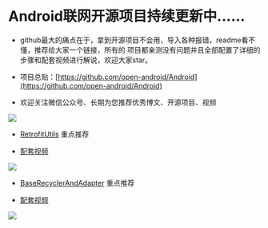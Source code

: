 # Android联网开源项目持续更新中......


*  github最大的痛点在于，拿到开源项目不会用，导入各种报错，readme看不懂，推荐给大家一个链接，所有的 项目都亲测没有问题并且全部配置了详细的步骤和配套视频进行解说，欢迎大家star。
  
* 项目总贴：[https://github.com/open-android/Android](https://github.com/open-android/Android)

* 欢迎关注微信公众号、长期为您推荐优秀博文、开源项目、视频

![](http://oi5nqn6ce.bkt.clouddn.com/itheima/booster/code/qrcode.png)




* [RetrofitUtils](https://github.com/open-android/RetrofitUtils) 重点推荐

* [配套视频](https://www.boxuegu.com/web/html/video.html?courseId=172&sectionId=8a2c9bed5a3a4c7e015a3ad9a490030d&chapterId=8a2c9bed5a3a4c7e015a3ad9dfdf030e&vId=8a2c9bed5a3a4c7e015a3adaaaa9030f&videoId=4DC518DB11BC473E9C33DC5901307461)

![](http://upload-images.jianshu.io/upload_images/4037105-371c671889c7d0a2.png?imageMogr2/auto-orient/strip%7CimageView2/2/w/1240)


* [BaseRecyclerAndAdapter](https://github.com/open-android/BaseRecyclerAndAdapter) 重点推荐

* [配套视频](https://www.boxuegu.com/web/html/video.html?courseId=233&sectionId=8a2c9bed5a6e0131015a6e10e1a20001&chapterId=8a2c9bed5a6e0131015a6e111a970002&vId=8a2c9bed5a6e0131015a6e1169a60003&videoId=AFE61662CFFD9A6F9C33DC5901307461)

![](http://upload-images.jianshu.io/upload_images/4037105-328e69c4974d168b.jpg?imageMogr2/auto-orient/strip%7CimageView2/2/w/1240)
